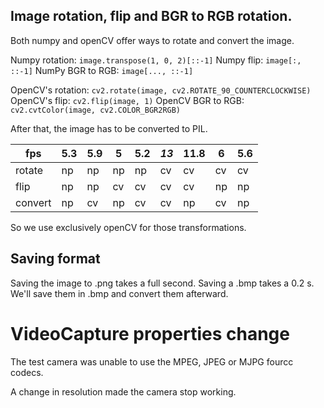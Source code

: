## Image rotation, flip and BGR to RGB rotation.
Both numpy and openCV offer ways to rotate and convert the image.

Numpy rotation: `image.transpose(1, 0, 2)[::-1]`
Numpy flip: `image[:, ::-1]`
NumPy BGR to RGB: `image[..., ::-1]`

OpenCV's rotation: `cv2.rotate(image, cv2.ROTATE_90_COUNTERCLOCKWISE)`
OpenCV's flip: `cv2.flip(image, 1)`
OpenCV BGR to RGB: `cv2.cvtColor(image, cv2.COLOR_BGR2RGB)`

After that, the image has to be converted to PIL.

| fps     | 5.3 | 5.9 | 5  | 5.2 | *13* | 11.8 | 6  | 5.6 |
|---------|-----|-----|----|-----|------|------|----|-----|
| rotate  | np  | np  | np | np  | cv   | cv   | cv | cv  |
| flip    | np  | np  | cv | cv  | cv   | cv   | np | np  |
| convert | np  | cv  | np | cv  | cv   | np   | cv | np  |

So we use exclusively openCV for those transformations.

## Saving format
Saving the image to .png takes a full second. Saving a .bmp takes a 0.2 s.
We'll save them in .bmp and convert them afterward.


# VideoCapture properties change
The test camera was unable to use the MPEG, JPEG or MJPG fourcc codecs.

A change in resolution made the camera stop working.
